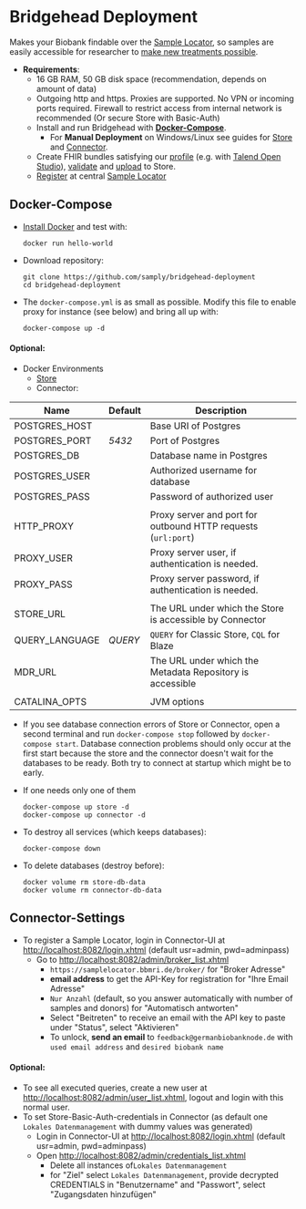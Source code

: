 # Bridgehead Deployment
Makes your Biobank findable over the [Sample Locator](https://samplelocator.bbmri.de), so samples are easily accessible for researcher to [make new treatments possible](http://www.bbmri-eric.eu).



* **Requirements**:
    * 16 GB RAM, 50 GB disk space (recommendation, depends on amount of data)
    * Outgoing http and https. Proxies are supported. No VPN or incoming ports required. Firewall to restrict access from internal network is recommended (Or secure Store with Basic-Auth)
    * Install and run Bridgehead with [**Docker-Compose**](#docker-compose).
        * For **Manual Deployment** on Windows/Linux see guides for [Store](https://alexanderkiel.gitbook.io/blaze/deployment/manual-deployment) and [Connector](Connector.md).
    * Create FHIR bundles satisfying our [profile](https://simplifier.net/bbmri.de) (e.g. with [Talend Open Studio](https://wiki.verbis.dkfz.de/pages/viewpage.action?pageId=76351392)), [validate](https://github.com/samply/bbmri-fhir-ig/blob/master/bbmri-ig/input/pagecontent/Validation.md) and [upload](https://alexanderkiel.gitbook.io/blaze/importing-data) to Store.
    * [Register](#connector-settings) at central [Sample Locator](https://samplelocator.bbmri.de)





## Docker-Compose

* [Install Docker](https://docs.docker.com/install/) and test with:

      docker run hello-world


* Download repository:

      git clone https://github.com/samply/bridgehead-deployment
      cd bridgehead-deployment


* The `docker-compose.yml` is as small as possible. Modify this file to enable proxy for instance (see below) and bring all up with:

      docker-compose up -d




#### Optional:

* Docker Environments
    * [Store](https://alexanderkiel.gitbook.io/blaze/deployment/environment-variables)
    * Connector:

| Name           | Default | Description                                                   |
| -------------- | ------- | ------------------------------------------------------------- |
| POSTGRES_HOST  |         | Base URI of Postgres                                          |
| POSTGRES_PORT  | *5432*  | Port of Postgres                                              |
| POSTGRES_DB    |         | Database name in Postgres                                     |
| POSTGRES_USER  |         | Authorized username for database                              |
| POSTGRES_PASS  |         | Password of authorized user                                   |
|                |         |                                                               |
| HTTP_PROXY     |         | Proxy server and port for outbound HTTP requests (`url:port`) |
| PROXY_USER     |         | Proxy server user, if authentication is needed.               |
| PROXY_PASS     |         | Proxy server password, if authentication is needed.           |
|                |         |                                                               |
| STORE_URL      |         | The URL under which the Store is accessible by Connector      |
| QUERY_LANGUAGE | *QUERY* | `QUERY` for Classic Store, `CQL` for Blaze                    |
| MDR_URL        |         | The URL under which the Metadata Repository is accessible     |
|                |         |                                                               |
| CATALINA_OPTS  |         | JVM options                                                   |




* If you see database connection errors of Store or Connector, open a second terminal and run `docker-compose stop` followed by `docker-compose start`. Database connection problems should only occur at the first start because the store and the connector doesn't wait for the databases to be ready. Both try to connect at startup which might be to early.

* If one needs only one of them

      docker-compose up store -d
      docker-compose up connector -d

* To destroy all services (which keeps databases):
  
      docker-compose down

* To delete databases (destroy before):

      docker volume rm store-db-data
      docker volume rm connector-db-data





## Connector-Settings

* To register a Sample Locator, login in Connector-UI at <http://localhost:8082/login.xhtml> (default usr=admin, pwd=adminpass)
    * Go to <http://localhost:8082/admin/broker_list.xhtml>
        * `https://samplelocator.bbmri.de/broker/` for "Broker Adresse"
        * **email address** to get the API-Key for registration for "Ihre Email Adresse"
        * `Nur Anzahl` (default, so you answer automatically with number of samples and donors) for "Automatisch antworten"
        * Select "Beitreten" to receive an email with the API key to paste under "Status", select "Aktivieren"
        * To unlock, **send an email** to `feedback@germanbiobanknode.de` with `used email address` and `desired biobank name`




#### Optional:
* To see all executed queries, create a new user at <http://localhost:8082/admin/user_list.xhtml>, logout and login with this normal user.
* To set Store-Basic-Auth-credentials in Connector (as default one `Lokales Datenmanagement` with dummy values was generated)
    * Login in Connector-UI at <http://localhost:8082/login.xhtml> (default usr=admin, pwd=adminpass)
    * Open <http://localhost:8082/admin/credentials_list.xhtml>
        - Delete all instances of`Lokales Datenmanagement`
        - for "Ziel" select `Lokales Datenmanagement`, provide decrypted CREDENTIALS in "Benutzername" and "Passwort", select "Zugangsdaten hinzufügen"
